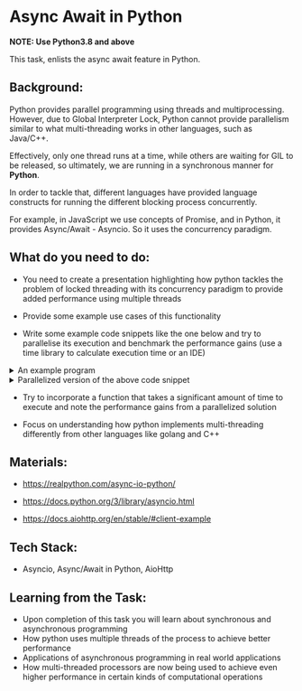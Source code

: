 # Async Await in Python

**NOTE: Use Python3.8 and above**

This task, enlists the async await feature in Python.

## Background:

Python provides parallel programming using threads and multiprocessing. However, due to Global Interpreter Lock, Python cannot provide parallelism similar to what multi-threading works in other languages, such as Java/C++.

Effectively, only one thread runs at a time, while others are waiting for GIL to be released, so ultimately, we are running in a synchronous manner for **Python**.

In order to tackle that, different languages have provided language constructs for running the different blocking process concurrently.

For example, in JavaScript we use concepts of Promise, and in Python, it provides Async/Await - Asyncio. So it uses the concurrency paradigm.

## What do you need to do:

- You need to create a presentation highlighting how python tackles the problem of locked threading with its concurrency paradigm to provide added performance using multiple threads

- Provide some example use cases of this functionality 

- Write some example code snippets like the one below and try to parallelise its execution and benchmark the performance gains (use a time library to calculate execution time or an IDE)

<details>

<summary>An example program</summary>
  

```python

import asyncio

import time
  

async  def  sleep_coro(duration):

await asyncio.sleep(duration)
  

async  def  main():

obj1 =  sleep_coro(1)

obj2 =  sleep_coro(2)

obj3 =  sleep_coro(3)

# See that the three object would execute synchronously,

# so it will take 1 + 2 + 3 seconds to execute.

start = time.time()


await obj1

await obj2

await obj3

  
time_taken = time.time() - start

print('Time Taken {0}'.format(time_taken))
  

asyncio.run(main())

```

</details>

  
<details>

<summary>Parallelized version of the above code snippet</summary>


```python

import asyncio

import time


async  def  sleep_coro(duration):

await asyncio.sleep(duration)  

async  def  main():

obj1 =  sleep_coro(1)

obj2 =  sleep_coro(2)

obj3 =  sleep_coro(3)

# See that the three object would execute synchronously,
# so it will take max(1, 2, 3) seconds to execute.
start = time.time()

await asyncio.gather(obj1, obj2, obj3)

time_taken = time.time() - start
print('Time Taken {0}'.format(time_taken))

asyncio.run(main())

```

</details>

- Try to incorporate a function that takes a significant amount of time to execute and note the performance gains from a parallelized solution  
  
- Focus on understanding how python implements multi-threading differently from other languages like golang and C++

</details>

## Materials:  

* https://realpython.com/async-io-python/

* https://docs.python.org/3/library/asyncio.html

* https://docs.aiohttp.org/en/stable/#client-example

## Tech Stack:

* Asyncio, Async/Await in Python, AioHttp

## Learning from the Task:

- Upon completion of this task you will learn about synchronous and asynchronous programming
- How python uses multiple threads of the process to achieve better performance
- Applications of asynchronous programming in real world applications
- How multi-threaded processors are now being used to achieve even higher performance in certain kinds of computational operations  
